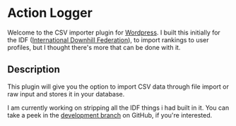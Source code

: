 # Action Logger

Welcome to the CSV importer plugin for [Wordpress](http://wordpress.org). I built this initially for the IDF ([International Downhill Federation](http://internationaldownhillfederation.org)), to import rankings to user profiles, but I thought there's more that can be done with it.

## Description 

This plugin will give you the option to import CSV data through file import or raw input and stores it in your database.

I am currently working on stripping all the IDF things i had built in it. You can take a peek in the [development branch](https://github.com/Beee4life/csv-importer/tree/develop) on GitHub, if you're interested.

